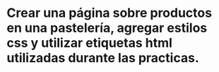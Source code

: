 # Crear una página sobre productos en una pastelería, agregar estilos css y utilizar etiquetas html utilizadas durante las practicas.
